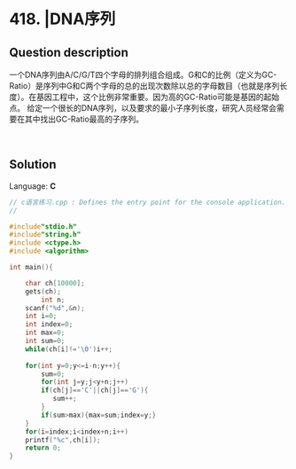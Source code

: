 # 418. |DNA序列

## Question description


一个DNA序列由A/C/G/T四个字母的排列组合组成。G和C的比例（定义为GC-Ratio）是序列中G和C两个字母的总的出现次数除以总的字母数目（也就是序列长度）。在基因工程中，这个比例非常重要。因为高的GC-Ratio可能是基因的起始点。
给定一个很长的DNA序列，以及要求的最小子序列长度，研究人员经常会需要在其中找出GC-Ratio最高的子序列。

 


## Solution

Language: **C**

```C
// c语言练习.cpp : Defines the entry point for the console application.
//

#include"stdio.h"
#include"string.h"
#include <ctype.h>
#include <algorithm>

int main(){

    char ch[10000];
    gets(ch);
        int n;
    scanf("%d",&n);
    int i=0;
    int index=0;
    int max=0;
    int sum=0;
    while(ch[i]!='\0')i++;
    
    for(int y=0;y<=i-n;y++){
        sum=0;
        for(int j=y;j<y+n;j++) 
        if(ch[j]=='C'||ch[j]=='G'){
           sum++;
        }
        if(sum>max){max=sum;index=y;}
    }
    for(i=index;i<index+n;i++)
    printf("%c",ch[i]);
    return 0;
}



```


